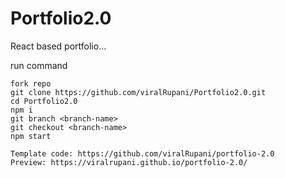 # Portfolio2.0
React based portfolio...

run command
```
fork repo
git clone https://github.com/viralRupani/Portfolio2.0.git
cd Portfolio2.0
npm i
git branch <branch-name>
git checkout <branch-name>
npm start
```
```
Template code: https://github.com/viralRupani/portfolio-2.0
Preview: https://viralrupani.github.io/portfolio-2.0/
```
